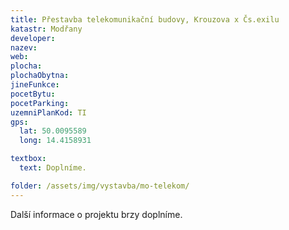```yaml
---
title: Přestavba telekomunikační budovy, Krouzova x Čs.exilu
katastr: Modřany
developer:
nazev:
web:
plocha:
plochaObytna:
jineFunkce:
pocetBytu:
pocetParking:
uzemniPlanKod: TI
gps:
  lat: 50.0095589
  long: 14.4158931

textbox:
  text: Doplníme.

folder: /assets/img/vystavba/mo-telekom/
---
```


Další informace o projektu brzy doplníme.
